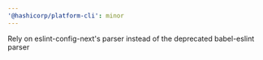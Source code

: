 ```yaml
---
'@hashicorp/platform-cli': minor
---
```


Rely on eslint-config-next's parser instead of the deprecated babel-eslint parser
